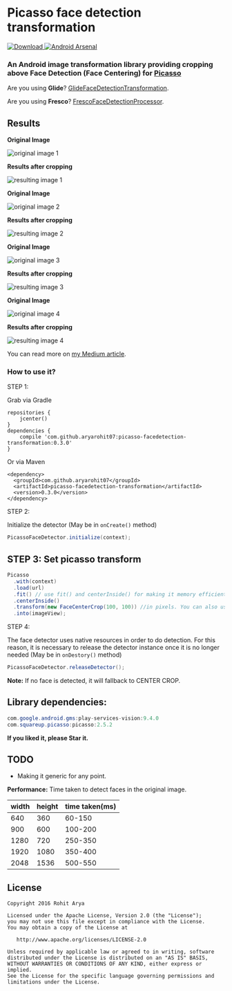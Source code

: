 
# Picasso face detection transformation

[ ![Download](https://api.bintray.com/packages/aryarohit07/android/picasso-facedetection-transformation/images/download.svg) ](https://bintray.com/aryarohit07/android/picasso-facedetection-transformation/_latestVersion)
[![Android Arsenal](https://img.shields.io/badge/Android%20Arsenal-PicassoFaceDetectionTransformation-blue.svg?style=flat)](http://android-arsenal.com/details/1/4015)

### An Android image transformation library providing cropping above Face Detection (Face Centering) for [Picasso](https://github.com/square/picasso)

Are you using **Glide**? [GlideFaceDetectionTransformation](https://github.com/aryarohit07/GlideFaceDetectionTransformation).

Are you using **Fresco**? [FrescoFaceDetectionProcessor](https://github.com/aryarohit07/FrescoFaceDetectionProcessor).


Results
------

**Original Image**

![original image 1](/images/original_image1.jpg?raw=true )

**Results after cropping**

![resulting image 1](/images/result_image1.jpg?raw=true)


**Original Image**

![original image 2](/images/original_image2.jpg?raw=true )

**Results after cropping**

![resulting image 2](/images/result_image2.jpg?raw=true)


**Original Image**

![original image 3](/images/original_image3.jpg?raw=true )

**Results after cropping**

![resulting image 3](/images/result_image3.jpg?raw=true)

**Original Image**

![original image 4](/images/original_image4.jpg?raw=true )

**Results after cropping**

![resulting image 4](/images/result_image4.jpg?raw=true)

You can read more on [my Medium article](https://medium.freecodecamp.com/face-centering-android-library-build-on-top-of-google-vision-api-f88661b97959).


### How to use it?

STEP 1:

Grab via Gradle

```
repositories {
    jcenter()
}
dependencies {
    compile 'com.github.aryarohit07:picasso-facedetection-transformation:0.3.0'
}
```

Or via Maven

```
<dependency>
  <groupId>com.github.aryarohit07</groupId>
  <artifactId>picasso-facedetection-transformation</artifactId>
  <version>0.3.0</version>
</dependency>
```

STEP 2:

Initialize the detector (May be in `onCreate()` method)

```java
PicassoFaceDetector.initialize(context);
```

STEP 3:
Set picasso transform
-------

```java
Picasso
  .with(context)
  .load(url)
  .fit() // use fit() and centerInside() for making it memory efficient.
  .centerInside()
  .transform(new FaceCenterCrop(100, 100)) //in pixels. You can also use FaceCenterCrop(width, height, unit) to provide width, height in DP.
  .into(imageView);
```

STEP 4:

The face detector uses native resources in order to do detection. For this reason, it is necessary to release the detector instance once it is no longer needed (May be in `onDestory()` method)

```java
PicassoFaceDetector.releaseDetector();
```

**Note:** If no face is detected, it will fallback to CENTER CROP.

Library dependencies:
------
```java
com.google.android.gms:play-services-vision:9.4.0
com.squareup.picasso:picasso:2.5.2
```

**If you liked it, please Star it.**


TODO
----
* Making it generic for any point.

**Performance:**
Time taken to detect faces in the original image.


| width | height | time taken(ms) |
|-------|--------|----------------|
|  640  |  360   |  60-150        |
|  900  |  600   |  100-200       |
|  1280 |  720   |  250-350       |
|  1920 |  1080  |  350-400       |
|  2048 |  1536  |  500-550       |

License
-------

    Copyright 2016 Rohit Arya

    Licensed under the Apache License, Version 2.0 (the "License");
    you may not use this file except in compliance with the License.
    You may obtain a copy of the License at

       http://www.apache.org/licenses/LICENSE-2.0

    Unless required by applicable law or agreed to in writing, software
    distributed under the License is distributed on an "AS IS" BASIS,
    WITHOUT WARRANTIES OR CONDITIONS OF ANY KIND, either express or implied.
    See the License for the specific language governing permissions and
    limitations under the License.
